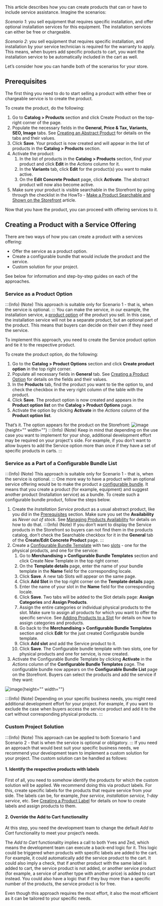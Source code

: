This article describes how you can create products that can or have to include service assistance.
Imagine the scenarios:

*Scenario 1*: you sell equipment that requires specific installation, and offer optional installation services for this equipment. The installation services can either be free or chargeable.

*Scenario 2*: you sell equipment that requires specific installation, and installation by your service technician is required for the warranty to apply. This means, when buyers add specific products to cart, you want the installation service to be automatically included in the cart as well.

Let’s consider how you can handle both of the scenarios for your store.

## Prerequisites
The first thing you need to do to start selling a product with either free or chargeable service is to create the product.

To create the product, do the following:

1. Go to **Catalog > Products** section and click Create Product on the top-right corner of the page.
2. Populate the necessary fields in the **General, Price & Tax, Variants, SEO, Image** tabs. See [Creating an Abstract Product](https://documentation.spryker.com/docs/en/en/creating-an-abstract-product) for details on the tabs and their values.
3. Click **Save**. Your product is now created and will appear in the list of products in the **Catalog > Products** section.
4. Activate the product:
    1. In the list of products in the **Catalog > Products** section, find your product and click **Edit** in the *Actions* column for it.
    2. In the **Variants** tab, click **Edit** for the product(s) you want to make active.
    3. On the **Edit Concrete Product** page, click **Activate**. The abstract product will now also become active.
5. Make sure your product is visible searchable in the Storefront by going through the checklist in the HowTo - [Make a Product Searchable and Shown on the Storefront](https://documentation.spryker.com/docs/en/en/ht-make-product-shown-on-frontend-by-url#howto---make-a-product-searchable-and-shown-on-the-storefront) article.

Now that you have the product, you can proceed with offering services to it.

## Creating a Product with a Service Offering

There are two ways of how you can create a product with a services offering: 

* Offer the service as a product option.
* Create a configurable bundle that would include the product and the service.
* Custom solution for your project.

See below for information and step-by-step guides on each of the approaches.

### Service as a Product Option
:::(Info) (Note)
This approach is suitable only for Scenario 1 - that is, when the service is optional.
:::
You can make the service, in our example, the installation service, a [product option](https://documentation.spryker.com/docs/en/en/product-options-management) of the product you sell. In this case, the installation service will not be a separate product, but an optional part of the product. This means that buyers can decide on their own if they need the service. 

To implement this approach, you need to create the Service product option and tie it to the respective product.

To create the product option, do the following:

1. Go to the **Catalog > Product Options** section and click **Create product option** in the top right corner.
2. Populate all necessary fields in **General** tab. See [Creating a Product Option](https://documentation.spryker.com/docs/en/en/creating-a-product-option#creating-a-product-option) for details on the fields and their values.
3. In the **Products** tab, find the product you want to tie the option to, and check the checkbox in the very right column of the table with the product.
4. Click **Save**. The product option is now created and appears in the **Product option list** on the **Catalog > Product Options** page.
5. Activate the option by clicking **Activate** in the *Actions* column of the **Product option list**.

That’s it. The option appears for the product on the Storefront:
![image](https://spryker.s3.eu-central-1.amazonaws.com/docs/User+Guides/Back+Office+User+Guides/Products/Creating+Service+Offerings/service-as-option-storefront.png){height="" width=""}
:::(Info) (Note)
Keep in mind that depending on the use case you want to implement for your shop, additional development effort may be required on your project's side. For example, if you don’t want to allow buyers to add the Service option more than once if they have a set of specific products in carts.
:::
### Service as a Part of a Configurable Bundle List
:::(Info) (Note)
This approach is suitable only for Scenario 1 - that is, when the service is optional.
:::
One more way to have a product with an optional service offering would be to make the product a [configurable bundle](https://documentation.spryker.com/docs/en/en/configurable-bundle). It means that you create a product (for example, equipment) and suggest another product (Installation service) as a bundle. To create such a configurable bundle product, follow the steps below.

1. Create the *Installation Service* product as a usual abstract product, like you did in the [Prerequisites](https://documentation.spryker.com/docs/en/en/creating-service-offerings#prerequisites) section. Make sure you set the **Availability** as *Never out of stock*. See [Managing Products Availability](https://documentation.spryker.com/docs/en/en/managing-products-availability#managing-products-availability) for details on how to do that.
:::(Info) (Note)
If you don’t want to display the Service products in the Storefront so buyers can not find them in the products catalog, don’t check the Searchable checkbox for it in the **General** tab of the **Create/Edit Concrete Product** page.
:::
2. Create a [Configurable Bundle Template](https://documentation.spryker.com/docs/en/en/configurable-bundle-feature-overview#configurable-bundle-template) with two [slots](https://documentation.spryker.com/docs/en/en/configurable-bundle-feature-overview#configurable-bundle-slots) - one for the physical products, and one for the service:
    1. Go to **Merchandising > Configurable Bundle Templates** section and click Create New Template in the top right corner.
    2. On the **Template details** page, enter the name of your bundle template in the **Name** field for the corresponding locale.
    3. Click **Save**. A new tab Slots will appear on the same page.
    4. Click **Add Slot** in the top right corner on the **Template details** page.
    5. Enter the name of your slot in the **Name** field for the corresponding locale.
    6. Click **Save**. Two tabs will be added to the Slot details page: **Assign Categories** and **Assign Products**.
    7. Assign the entire categories or individual physical products to the slot. Make sure to assign all products for which you want to offer the specific service. See [Adding Products to a Slot](https://documentation.spryker.com/docs/en/en/managing-configurable-bundle-templates#editing-the-slot-for-a-configurable-bundle-template) for details on how to assign categories and products.
    8. Go back to the **Merchandising > Configurable Bundle Templates** section and click **Edit** for the just created Configurable bundle template.
    9. Click **Add slot** and add the Service product to it.
    10. Click **Save**. The Configurable bundle template with two slots, one for physical products and one for service, is now created.
 3. Activate the Configurable Bundle Template by clicking **Activate** in the *Actions* column of the **Configurable Bundle Templates** page.
 The configurable bundle now appears on the **Configurable Bundle List** page on the Storefront. Buyers can select the products and add the service if they want:
 
![image](https://spryker.s3.eu-central-1.amazonaws.com/docs/User+Guides/Back+Office+User+Guides/Products/Creating+Service+Offerings/configurable-bundle-list.png){height="" width=""}

:::(Info) (Note)
Depending on your specific business needs, you might need additional development effort for your project. For example, if you want to exclude the case when buyers access the service product and add it to the cart without corresponding physical products.
:::
### Custom Project Solution
:::(Info) (Note)
This approach can be applied to both Scenario 1 and Scenario 2 - that is when the service is optional or obligatory.
:::
If you need an approach that would best suit your specific business needs, we recommend your development team to implement a custom solution for your project. The custom solution can be handled as follows:

#### 1. Identify the respective products with labels
First of all, you need to somehow identify the products for which the custom solution will be applied. We recommend doing this via product labels. For this, create specific labels for the products that require service from your side. The labels can be, for example, *free service, installation service, 1-day service*, etc. See [Creating a Product Label](https://documentation.spryker.com/docs/en/en/creating-a-product-label#creating-a-product-label) for details on how to create labels and assign products to them.

#### 2.  Override the Add to Cart functionality
At this step, you need the development team to change the default *Add to Cart* functionality to meet your project’s needs.

The  *Add to Cart* functionality implies a call to both Yves and Zed, which means the development team can execute a back-end logic for it. This logic could be triggered when products with specific labels are added to the cart. For example, it could automatically add the service product to the cart. It could also imply a check, that if another product with the same label is added to cart, the service product is not added, or another service product (for example, a service of another type with another price) is added to cart instead. You could also have a logic that if they buy more than a specific number of the products, the service product is for free.

Even though this approach requires the most effort, it also the most efficient as it can be tailored to your specific needs.
